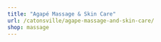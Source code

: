 ```yaml
---
title: "Agapé Massage & Skin Care"
url: /catonsville/agape-massage-and-skin-care/
shop: massage
---
```

